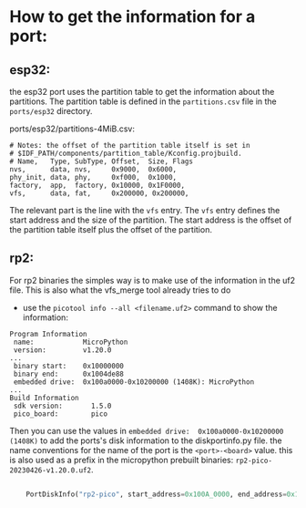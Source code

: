 # How to get the information for a port:

## esp32:

the esp32 port uses the partition table to get the information about the partitions.
The partition table is defined in the `partitions.csv` file in the `ports/esp32` directory.

ports/esp32/partitions-4MiB.csv:
```csv
# Notes: the offset of the partition table itself is set in
# $IDF_PATH/components/partition_table/Kconfig.projbuild.
# Name,   Type, SubType, Offset,  Size, Flags
nvs,      data, nvs,     0x9000,  0x6000,
phy_init, data, phy,     0xf000,  0x1000,
factory,  app,  factory, 0x10000, 0x1F0000,
vfs,      data, fat,     0x200000, 0x200000,
```

The relevant part is the line with the `vfs` entry. 
The `vfs` entry defines the start address and the size of the partition.
The start address is the offset of the partition table itself plus the offset of the partition.


## rp2:

For rp2 binaries the simples way is to make use of the information in the uf2 file.
This is also what the vfs_merge tool already tries to do 

- use  the `picotool info --all <filename.uf2>` command to show the information:
``` log
Program Information
 name:            MicroPython
 version:         v1.20.0
...
 binary start:    0x10000000
 binary end:      0x1004de88
 embedded drive:  0x100a0000-0x10200000 (1408K): MicroPython
...
Build Information
 sdk version:       1.5.0
 pico_board:        pico

```
Then you can use the values in `embedded drive:  0x100a0000-0x10200000 (1408K)` to add the ports's disk information to the diskportinfo.py file.
the name conventions for the name of the port is the `<port>-<board>` value. this is also used as a prefix in the micropython prebuilt binaries: `rp2-pico-20230426-v1.20.0.uf2`.

```python

    PortDiskInfo("rp2-pico", start_address=0x100A_0000, end_address=0x1020_0000),  # (1408K):
```


